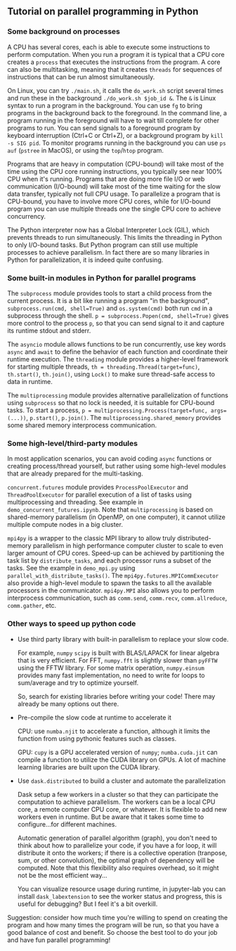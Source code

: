 ## Tutorial on parallel programming in Python

### Some background on processes

A CPU has several cores, each is able to execute some instructions to perform computation. When you run a program it is typical that a CPU core creates a `process` that executes the instructions from the program. A core can also be multitasking, meaning that it creates `threads` for sequences of instructions that can be run almost simultaneously.

On Linux, you can try `./main.sh`, it calls the `do_work.sh` script several times and run these in the background `./do_work.sh $job_id &`. The `&` is Linux syntax to run a program in the background. You can use `fg` to bring programs in the background back to the foreground. In the command line, a program running in the foreground will have to wait till complete for other programs to run. You can send signals to a foreground program by keyboard interruption (Ctrl+C or Ctrl+Z), or a background program by `kill -s SIG pid`. To monitor programs running in the background you can use `ps auf` (`pstree` in MacOS), or using the `top`/`htop` program.

Programs that are heavy in computation (CPU-bound) will take most of the time using the CPU core running instructions, you typically see near 100% CPU when it's running. Programs that are doing more file I/O or web communication (I/O-bound) will take most of the time waiting for the slow data transfer, typically not full CPU usage. To parallelize a program that is CPU-bound, you have to involve more CPU cores, while for I/O-bound program you can use multiple threads one the single CPU core to achieve concurrency.

The Python interpreter now has a Global Interpreter Lock (GIL), which prevents threads to run simultaneously. This limits the threading in Python to only I/O-bound tasks. But Python program can still use multiple processes to achieve parallelism. In fact there are so many libraries in Python for parallelization, it is indeed quite confusing.


### Some built-in modules in Python for parallel programs

The `subprocess` module provides tools to start a child process from the current process. It is a bit like running a program "in the background", `subprocess.run(cmd, shell=True)` and `os.system(cmd)` both run `cmd` in a subprocess through the shell. `p = subprocess.Popen(cmd, shell=True)` gives more control to the process `p`, so that you can send signal to it and capture its runtime stdout and stderr.

The `asyncio` module allows functions to be run concurrently, use key words `async` and `await` to define the behavior of each function and coordinate their runtime execution. The `threading` module provides a higher-level framework for starting multiple threads, `th = threading.Thread(target=func)`, `th.start()`, `th.join()`, using `Lock()` to make sure thread-safe access to data in runtime.

The `multiprocessing` module provides alternative parallelization of functions using `subprocess` so that no lock is needed, it is suitable for CPU-bound tasks. To start a process, `p = multiprocessing.Process(target=func, args=(...))`, `p.start()`, `p.join()`. The `multiprocessing.shared_memory` provides some shared memory interprocess communication.


### Some high-level/third-party modules

In most application scenarios, you can avoid coding `async` functions or creating process/thread yourself, but rather using some high-level modules that are already prepared for the multi-tasking.

`concurrent.futures` module provides `ProcessPoolExecutor` and `ThreadPoolExecutor` for parallel execution of a list of tasks using multiprocessing and threading.
See example in `demo_concurrent_futures.ipynb`. Note that `multiprocessing` is based on shared-memory parallelism (in OpenMP, on one computer), it cannot utilize multiple compute nodes in a big cluster.

`mpi4py` is a wrapper to the classic MPI library to allow truly distributed-memory parallelism in high performance computer cluster to scale to even larger amount of CPU cores. Speed-up can be achieved by partitioning the task list by `distribute_tasks`, and each processor runs a subset of the tasks. See the example in `demo_mpi.py` using `parallel_with_distribute_tasks()`.
The `mpi4py.futures.MPICommExecutor` also provide a high-level module to spawn the tasks to all the available processors in the communicator.
`mpi4py.MPI` also allows you to perform interprocess communication, such as `comm.send`, `comm.recv`, `comm.allreduce`, `comm.gather`, etc.


### Other ways to speed up python code

- Use third party library with built-in parallelism to replace your slow code.

    For example, `numpy` `scipy` is built with BLAS/LAPACK for linear algebra that is very efficient. For FFT, `numpy.fft` is slightly slower than `pyFFTW` using the FFTW library. For some matrix operation, `numpy.einsum` provides many fast implementation, no need to write for loops to sum/average and try to optimize yourself.

    So, search for existing libraries before writing your code! There may already be many options out there.

- Pre-compile the slow code at runtime to accelerate it

    CPU: use `numba.njit` to accelerate a function, although it limits the function from using pythonic features such as classes.

    GPU: `cupy` is a GPU accelerated version of `numpy`; `numba.cuda.jit` can compile a function to utilize the CUDA library on GPUs. A lot of machine learning libraries are built upon the CUDA library.

- Use `dask.distributed` to build a cluster and automate the parallelization

    Dask setup a few workers in a cluster so that they can participate the computation to achieve parallelism. The workers can be a local CPU core, a remote computer CPU core, or whatever. It is flexible to add new workers even in runtime. But be aware that it takes some time to configure...for different machines.

    Automatic generation of parallel algorithm (graph), you don't need to think about how to parallelize your code, if you have a for loop, it will distribute it onto the workers; if there is a collective operation (tranpose, sum, or other convolution), the optimal graph of dependency will be computed. Note that this flexibility also requires overhead, so it might not be the most efficient way...

    You can visualize resource usage during runtime, in jupyter-lab you can install `dask_labextension` to see the worker status and progress, this is useful for debugging? But I feel it's a bit overkill.

Suggestion: consider how much time you're willing to spend on creating the program and how many times the program will be run, so that you have a good balance of cost and benefit. So choose the best tool to do your job and have fun parallel programming!
